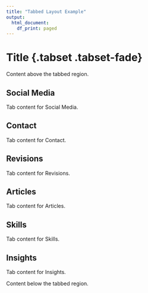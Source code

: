 ```yaml
---
title: "Tabbed Layout Example"
output: 
  html_document:
    df_print: paged
---
```


# Title {.tabset .tabset-fade}

Content above the tabbed region.

## Social Media
Tab content for Social Media.

## Contact
Tab content for Contact.

## Revisions
Tab content for Revisions.

## Articles
Tab content for Articles.

## Skills
Tab content for Skills.

## Insights
Tab content for Insights.

Content below the tabbed region.
